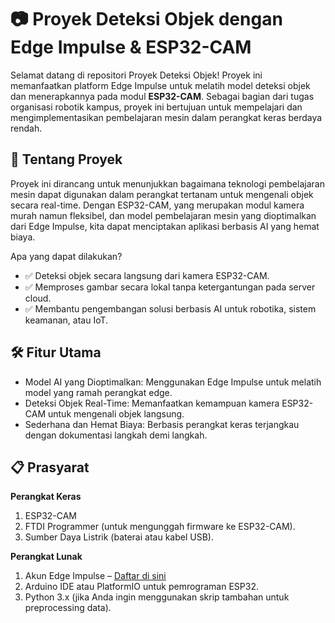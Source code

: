 # 📷 Proyek Deteksi Objek dengan Edge Impulse & ESP32-CAM
Selamat datang di repositori Proyek Deteksi Objek! Proyek ini memanfaatkan platform Edge Impulse untuk melatih model deteksi objek dan menerapkannya pada modul **ESP32-CAM**. Sebagai bagian dari tugas organisasi robotik kampus, proyek ini bertujuan untuk mempelajari dan mengimplementasikan pembelajaran mesin dalam perangkat keras berdaya rendah.

## 🚀 Tentang Proyek
Proyek ini dirancang untuk menunjukkan bagaimana teknologi pembelajaran mesin dapat digunakan dalam perangkat tertanam untuk mengenali objek secara real-time. Dengan ESP32-CAM, yang merupakan modul kamera murah namun fleksibel, dan model pembelajaran mesin yang dioptimalkan dari Edge Impulse, kita dapat menciptakan aplikasi berbasis AI yang hemat biaya.

Apa yang dapat dilakukan?
- ✅ Deteksi objek secara langsung dari kamera ESP32-CAM.
- ✅ Memproses gambar secara lokal tanpa ketergantungan pada server cloud.
- ✅ Membantu pengembangan solusi berbasis AI untuk robotika, sistem keamanan, atau IoT.

## 🛠️ Fitur Utama
- Model AI yang Dioptimalkan: Menggunakan Edge Impulse untuk melatih model yang ramah perangkat edge.
- Deteksi Objek Real-Time: Memanfaatkan kemampuan kamera ESP32-CAM untuk mengenali objek langsung.
- Sederhana dan Hemat Biaya: Berbasis perangkat keras terjangkau dengan dokumentasi langkah demi langkah.

## 📋 Prasyarat
**Perangkat Keras**
1. ESP32-CAM
2. FTDI Programmer (untuk mengunggah firmware ke ESP32-CAM).
3. Sumber Daya Listrik (baterai atau kabel USB).

**Perangkat Lunak**
1. Akun Edge Impulse – [Daftar di sini](https://www.edgeimpulse.com)
2. Arduino IDE atau PlatformIO untuk pemrograman ESP32.
3. Python 3.x (jika Anda ingin menggunakan skrip tambahan untuk preprocessing data).
